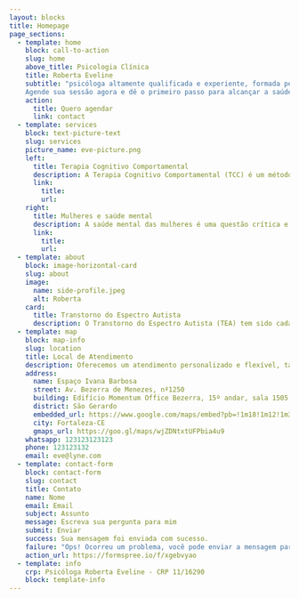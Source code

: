 ```yaml
---
layout: blocks
title: Homepage
page_sections:
  - template: home
    block: call-to-action
    slug: home
    above_title: Psicologia Clínica
    title: Roberta Eveline
    subtitle: "psicóloga altamente qualificada e experiente, formada pela renomada Universidade Federal do Ceará (UFC) e registrada no Conselho Regional de Psicologia com o número 11/16290. Além de sua formação básica, ela possui uma formação complementar em saúde mental de mulheres, especialmente no contexto de violência doméstica familiar. Com anos de experiência clínica, a psicologa Eveline tem um vasto conhecimento em transtornos fóbicos, transtornos depressivos, transtorno obsessivo-compulsivo (TOC), relações abusivas e orientação profissional, permitindo-lhe oferecer aos seus pacientes um atendimento personalizado e eficaz. Se você está procurando por ajuda e suporte confiáveis, a Roberta Eveline é a escolha certa para você.
    Agende sua sessão agora e dê o primeiro passo para alcançar a saúde mental e bem-estar!"
    action:
      title: Quero agendar
      link: contact
  - template: services
    block: text-picture-text
    slug: services
    picture_name: eve-picture.png
    left:
      title: Terapia Cognitivo Comportamental
      description: A Terapia Cognitivo Comportamental (TCC) é um método comprovado e baseado em evidências científicas, utilizado como referencia para a atuação profissional. Com resultados comprovados no tratamento de diversos transtornos mentais, como transtornos fóbicos, transtornos depressivos, transtorno obsessivo-compulsivo (TOC) e outros, a TCC é uma abordagem eficaz para atingir a saúde mental e o bem-estar. Além disso, a TCC é especialmente eficaz no tratamento de TDAH, Transtornos do Espectro Autista (TEA) que afetam não só crianças, mas também adultos. Se você está buscando uma abordagem eficaz e baseada em evidências para atingir a sua saúde mental, a TCC é a escolha certa para você
      link:
        title:
        url:
    right:
      title: Mulheres e saúde mental
      description: A saúde mental das mulheres é uma questão crítica e negligenciada há muito tempo. Infelizmente, diariamente, milhares de mulheres enfrentam a violência doméstica em suas vidas, seja na forma de abuso físico, mental, sexual, patrimonial ou moral. Como profissionais, é nosso dever contribuir para mudar essa realidade e ajudar as mulheres a ressignificarem essa experiência traumática, para que possam construir relações saudáveis e alcançarem uma qualidade de vida mais elevada. Nós acreditamos que, juntos, podemos fazer uma diferença significativa na vida dessas mulheres, oferecendo suporte e orientação profissional para que possam se recuperar e prosperar.
      link:
        title:
        url:
  - template: about
    block: image-horizontal-card
    slug: about
    image:
      name: side-profile.jpeg
      alt: Roberta
    card:
      title: Transtorno do Espectro Autista
      description: O Transtorno do Espectro Autista (TEA) tem sido cada vez mais reconhecido e discutido nos últimos anos. Como profissional de psicologia, é crucial que estas pessoas tenham acompanhamento psicológico para que possam ter uma qualidade de vida melhor e interagir de maneira mais eficaz com a sociedade.
  - template: map
    block: map-info
    slug: location
    title: Local de Atendimento
    description: Oferecemos um atendimento personalizado e flexível, tanto presencial quanto online, para adolescentes e adultos. Com a pandemia, temos visto uma crescente necessidade de atendimento online, e por isso, estamos comprometidos em fornecer opções digitais seguras e eficazes para nossos pacientes. Não importa onde você esteja, nós estamos aqui para ajudá-lo a alcançar a saúde mental e o bem-estar. Agende sua consulta hoje e dê o primeiro passo para alcançar a sua melhor versão.
    address:
      name: Espaço Ivana Barbosa
      street: Av. Bezerra de Menezes, nº1250
      building: Edifício Momentum Office Bezerra, 15º andar, sala 1505
      district: São Gerardo
      embedded_url: https://www.google.com/maps/embed?pb=!1m18!1m12!1m3!1d3372.163008703495!2d-38.55610560041594!3d-3.733780744422723!2m3!1f0!2f0!3f0!3m2!1i1024!2i768!4f13.1!3m3!1m2!1s0x7c74977d3307a9f%3A0xea3bbc5c361cba01!2sAv.%20Bezerra%20de%20Menezes%2C%201250%20-%20S%C3%A3o%20Gerardo%2C%20Fortaleza%20-%20CE%2C%2060325-001%2C%20Brazil!5e0!3m2!1sen!2snl!4v1673985423250!5m2!1sen!2snl
      city: Fortaleza-CE
      gmaps_url: https://goo.gl/maps/wjZDNtxtUFPbia4u9
    whatsapp: 123123123123
    phone: 123123132
    email: eve@lyne.com
  - template: contact-form
    block: contact-form
    slug: contact
    title: Contato
    name: Nome
    email: Email
    subject: Assunto
    message: Escreva sua pergunta para mim
    submit: Enviar
    success: Sua mensagem foi enviada com sucesso.
    failure: "Ops! Ocorreu um problema, você pode enviar a mensagem para este e-mail: eve@lyne.com"
    action_url: https://formspree.io/f/xgebvyao
  - template: info
    crp: Psicóloga Roberta Eveline - CRP 11/16290
    block: template-info
---
```

